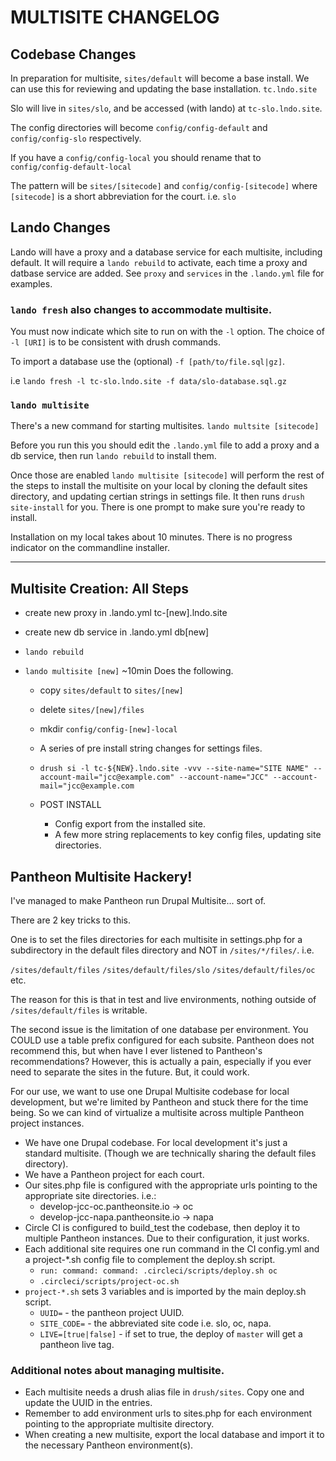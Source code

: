 # MULTISITE CHANGELOG

## Codebase Changes

In preparation for multisite, `sites/default` will become a base install. We can use this for reviewing and updating the base installation. `tc.lndo.site`

Slo will live in `sites/slo`, and be accessed (with lando) at `tc-slo.lndo.site`.

The config directories will become `config/config-default` and `config/config-slo` respectively.

If you have a `config/config-local` you should rename that to `config/config-default-local`

The pattern will be `sites/[sitecode]` and `config/config-[sitecode]` where `[sitecode]` is a short abbreviation for the court. i.e. `slo`

## Lando Changes

Lando will have a proxy and a database service for each multisite, including default. It will require a `lando rebuild` to activate, each time a proxy and datbase service are added.  See `proxy` and `services` in the `.lando.yml` file for examples.

### `lando fresh` also changes to accommodate multisite.

You must now indicate which site to run on with the `-l` option. The choice of `-l [URI]` is to be consistent with drush commands.

To import a database use the (optional) `-f [path/to/file.sql|gz]`.

i.e `lando fresh -l tc-slo.lndo.site -f data/slo-database.sql.gz`

### `lando multisite`

There's a new command for starting multisites. `lando multsite [sitecode]`

Before you run this you should edit the `.lando.yml` file to add a proxy and a db service, then run `lando rebuild` to install them.

Once those are enabled `lando multisite [sitecode]` will perform the rest of the steps to install the multisite on your local by cloning the default sites directory, and updating certian strings in settings file. It then runs `drush site-install` for you. There is one prompt to make sure you're ready to install.

Installation on my local takes about 10 minutes. There is no progress indicator on the commandline installer.

----

## Multisite Creation: All Steps

 - create new proxy in .lando.yml tc-[new].lndo.site
 - create new db service in .lando.yml db[new]
 - `lando rebuild`

 - `lando multisite [new]`  ~10min Does the following.
   - copy `sites/default` to `sites/[new]`
   - delete `sites/[new]/files`
   - mkdir `config/config-[new]-local`
   - A series of pre install string changes for settings files.
   - `drush si -l tc-${NEW}.lndo.site -vvv --site-name="SITE NAME" --account-mail="jcc@example.com" --account-name="JCC" --account-mail="jcc@example.com`

   - POST INSTALL
     - Config export from the installed site.
     - A few more string replacements to key config files, updating site directories.

## Pantheon Multisite Hackery!

I've managed to make Pantheon run Drupal Multisite... sort of.

There are 2 key tricks to this.

One is to set the files directories for each multisite in settings.php for a subdirectory in the default files directory and NOT in `/sites/*/files/`.  i.e.

`/sites/default/files`
`/sites/default/files/slo`
`/sites/default/files/oc`
etc.

The reason for this is that in test and live environments, nothing outside of `/sites/default/files` is writable.

The second issue is the limitation of one database per environment. You COULD use a table prefix configured for each subsite. Pantheon does not recommend this, but when have I ever listened to Pantheon's recommendations? However, this is actually a pain, especially if you ever need to separate the sites in the future. But, it could work.

For our use, we want to use one Drupal Multisite codebase for local development, but we're limited by Pantheon and stuck there for the time being. So we can kind of virtualize a multisite across multiple Pantheon project instances.

 - We have one Drupal codebase. For local development it's just a standard multisite. (Though we are technically sharing the default files directory).
 - We have a Pantheon project for each court.
 - Our sites.php file is configured with the appropriate urls pointing to the appropriate site directories. i.e.:
   - develop-jcc-oc.pantheonsite.io -> oc
   - develop-jcc-napa.pantheonsite.io -> napa
 - Circle CI is configured to build_test the codebase, then deploy it to multiple Pantheon instances. Due to their configuration, it just works.
 - Each additional site requires one run command in the CI config.yml and a project-*.sh config file to complement the deploy.sh script.
   - `run: command: command: .circleci/scripts/deploy.sh oc`
   - `.circleci/scripts/project-oc.sh`
 - `project-*.sh` sets 3 variables and is imported by the main deploy.sh script.
   - `UUID=` - the pantheon project UUID.
   - `SITE_CODE=` - the abbreviated site code i.e. slo, oc, napa.
   - `LIVE=[true|false]` - if set to true, the deploy of `master` will get a pantheon live tag.

### Additional notes about managing multisite.

 - Each multisite needs a drush alias file in `drush/sites`. Copy one and update the UUID in the entries.
 - Remember to add environment urls to sites.php for each environment pointing to the appropriate multisite directory.
 - When creating a new multisite, export the local database and import it to the necessary Pantheon environment(s).
